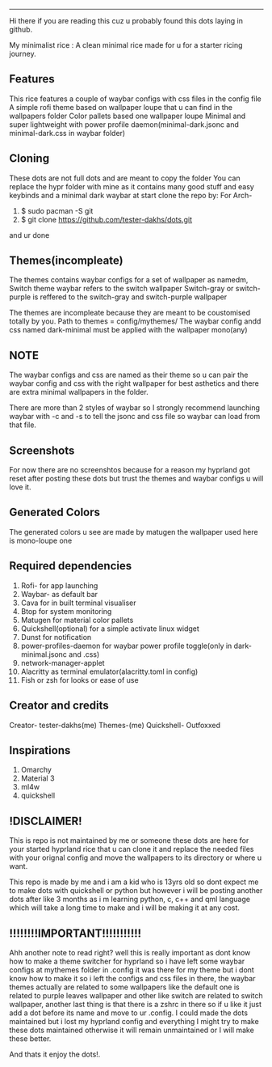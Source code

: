---------------------------------------------------

Hi there if you are reading this cuz u probably found this dots laying in github.

My minimalist rice :
A clean minimal rice made for u for a starter ricing journey.

## Features
This rice features a couple of waybar configs with css files in the config file
A simple rofi theme based on wallpaper loupe that u can find in the wallpapers folder
Color pallets based one wallpaper loupe 
Minimal and super lightweight with power profile daemon(minimal-dark.jsonc and minimal-dark.css in waybar folder)

## Cloning 
These dots are not full dots and are meant to copy the folder
You can replace the hypr folder with mine as it contains many good stuff and easy keybinds and a minimal dark waybar at start
clone the repo by:
For Arch-

1. $ sudo pacman -S git
2. $ git clone https://github.com/tester-dakhs/dots.git

and ur done

## Themes(incompleate)
The themes contains waybar configs for a set of wallpaper as namedm,
Switch theme waybar refers to the switch wallpaper
Switch-gray or switch-purple is reffered to the switch-gray and switch-purple wallpaper

The themes are incompleate because they are meant to be coustomised totally by you.
Path to themes = config/mythemes/
The waybar config andd css named dark-minimal must be applied with the wallpaper mono(any)

## NOTE 
The waybar configs and css are named as their theme so u can pair the waybar config and css with the right wallpaper
for best asthetics and there are extra minimal wallpapers in the folder.

There are more than 2 styles of waybar so I strongly recommend launching waybar with -c and -s
to tell the jsonc and css file so waybar can load from that file.

## Screenshots
For now there are no screenshtos because for a reason my hyprland got reset after posting these dots
but trust the themes and waybar configs u will love it.

## Generated Colors
The generated colors u see are made by matugen the wallpaper used here is mono-loupe one

## Required dependencies
1. Rofi- for app launching
2. Waybar- as default bar
3. Cava for in built terminal visualiser
4. Btop for system monitoring
5. Matugen for material color pallets
6. Quickshell(optional) for a simple activate linux widget
7. Dunst for notification
8. power-profiles-daemon for waybar power profile toggle(only in dark-minimal.jsonc and .css)
9. network-manager-applet
10. Alacritty as terminal emulator(alacritty.toml in config)
11. Fish or zsh for looks or ease of use

## Creator and credits 
Creator- tester-dakhs(me)
Themes-(me)
Quickshell- Outfoxxed

## Inspirations
1. Omarchy
2. Material 3
3. ml4w
4. quickshell

## !DISCLAIMER!

This is repo is not maintained by me or someone these dots are here for your started hyprland rice that u can clone it and replace the needed files with your orignal config and move the wallpapers to its directory or where u want.

This repo is made by me and i am a kid who is 13yrs old so dont expect me to make dots with quickshell or python but however i will be posting another dots after like 3 months as i m learning python, c, c++ and qml language which will take a long time to make and i will be making it at any cost.

## !!!!!!!!IMPORTANT!!!!!!!!!!!
Ahh another note to read right? well this is really important as dont know how to make a theme switcher for hyprland so i have left some waybar configs at mythemes folder in .config it was there for my theme but i dont know how to make it so i left the configs and css files in there, the waybar themes actually are related to some wallpapers like the default one is related to purple leaves wallpaper and other like switch are related to switch wallpaper, another last thing is that there is a zshrc in there so if u like it just add a dot before its name and move to ur .config. 
I could made the dots maintained but i lost my hyprland config and everything I might try to make these dots maintained otherwise it will remain unmaintained or I will make these better.





And thats it enjoy the dots!. 
